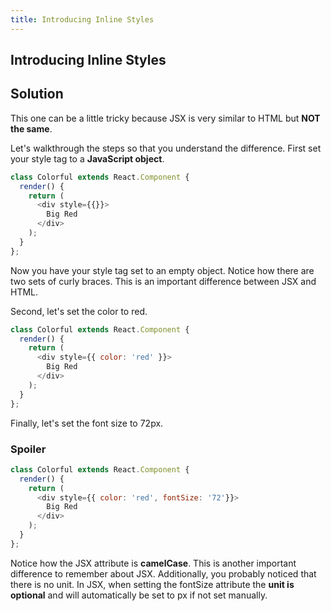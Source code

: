 ```yaml
---
title: Introducing Inline Styles
---
```

## Introducing Inline Styles

## Solution 
This one can be a little tricky because JSX is very similar to HTML but **NOT the same**.

Let's walkthrough the steps so that you understand the difference. 
First set your style tag to a **JavaScript object**.

```react.js
class Colorful extends React.Component {
  render() {
    return (
      <div style={{}}>
        Big Red
      </div>
    );
  }
};
```
Now you have your style tag set to an empty object. Notice how there are two sets of curly braces. This is an important difference between JSX and HTML.<br>

Second, let's set the color to red. 

```react.js
class Colorful extends React.Component {
  render() {
    return (
      <div style={{ color: 'red' }}>
        Big Red
      </div>
    );
  }
};
```

Finally, let's set the font size to 72px. 

### Spoiler
```react.js
class Colorful extends React.Component {
  render() {
    return (
      <div style={{ color: 'red', fontSize: '72'}}>
        Big Red
      </div>
    );
  }
};
```

Notice how the JSX attribute is **camelCase**. This is another important difference to remember about JSX.
Additionally, you probably noticed that there is no unit. In JSX, when setting the fontSize attribute the **unit is optional** and will automatically be set to px if not set manually. 
